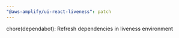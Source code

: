 ```yaml
---
"@aws-amplify/ui-react-liveness": patch
---
```


chore(dependabot): Refresh dependencies in liveness environment 
